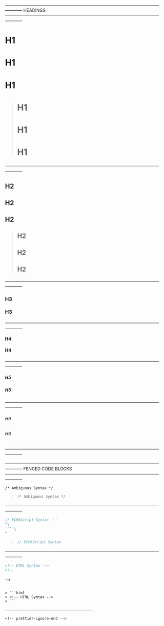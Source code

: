 <!-- prettier-ignore-start -->

————————————————————————————————————————
              HEADINGS
————————————————————————————————————————

  H1
  ==========

  # H1

  <h1>H1</h1>

  > H1
  > ==========
  >
  > # H1
  >
  > <h1>H1</h1>

————————————————————————————————————————

  H2
  ----------

  ## H2

  <h2>H2</h2>

  > H2
  > ----------
  >
  > ## H2
  >
  > <h2>H2</h2>

————————————————————————————————————————

  ### H3

  <h3>H3</h3>

————————————————————————————————————————

  #### H4

  <h4>H4</h4>

————————————————————————————————————————

  ##### H5

  <h5>H5</h5>

————————————————————————————————————————

  ###### H6

  <h6>H6</h6>

————————————————————————————————————————


————————————————————————————————————————
          FENCED CODE BLOCKS
————————————————————————————————————————

  ```
  /* Ambiguous Syntax */
  ```

  > ```
  > /* Ambiguous Syntax */
  > ```

————————————————————————————————————————

  ```js
  // ECMAScript Syntax ```
  "\
  ``` \
  "
  ```

  > ```js
  > // ECMAScript Syntax
  > ```

————————————————————————————————————————

  ```html
  <!-- HTML Syntax -->
  <!--
  ```
  -->
  ```

  > ```html
  > <!-- HTML Syntax -->
  > ```

————————————————————————————————————————

<!-- prettier-ignore-end -->
